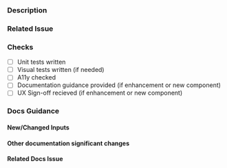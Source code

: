 ### Description

### Related Issue <!--Tag issue number here without using the "Resolves" or "Fixes" keywords-->

### Checks

- [ ] Unit tests written
- [ ] Visual tests written (if needed)
- [ ] A11y checked
- [ ] Documentation guidance provided (if enhancement or new component)
- [ ] UX Sign-off recieved (if enhancement or new component)
<!--Be sure to notify docs if documentation changes are needed-->
<!--Be sure to assign/request review from design if UX sign-off is needed-->

<!--These sections can be removed for changes that do not require any documentation changes-->
### Docs Guidance
#### New/Changed Inputs

#### Other documentation significant changes

#### Related Docs Issue
